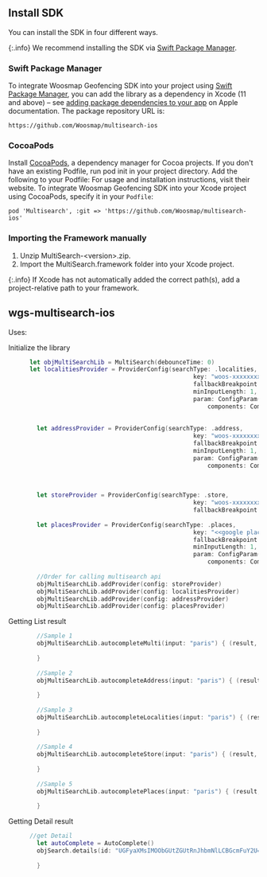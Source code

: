 ## Install SDK

You can install the SDK in four different ways.

{:.info}
We recommend installing the SDK via [Swift Package Manager](https://swift.org/package-manager/).

### Swift Package Manager

To integrate Woosmap Geofencing SDK into your project using [Swift Package Manager](https://swift.org/package-manager/),
you can add the library as a dependency in Xcode (11 and above) –
see [adding package dependencies to your app](https://developer.apple.com/documentation/xcode/adding_package_dependencies_to_your_app)
on Apple documentation. The package repository URL is:

```
https://github.com/Woosmap/multisearch-ios
```

### CocoaPods

Install [CocoaPods](https://cocoapods.org), a dependency manager for Cocoa projects. If you don't have an existing Podfile, run pod init in your project directory. Add the following to your Podfile:
 For usage and installation instructions, visit their website. To integrate Woosmap Geofencing SDK into your Xcode project using CocoaPods, specify it in your `Podfile`:

```
pod 'Multisearch', :git => 'https://github.com/Woosmap/multisearch-ios'
```

### Importing the Framework manually

1. Unzip MultiSearch-\<version\>.zip.
2. Import the MultiSearch.framework folder into your Xcode project.

{:.info}
If Xcode has not automatically added the correct path(s), add a project-relative path to your framework.


## wgs-multisearch-ios

Uses:

Initialize the library
``` swift
      let objMultiSearchLib = MultiSearch(debounceTime: 0)
      let localitiesProvider = ProviderConfig(searchType: .localities,
                                                    key: "woos-xxxxxxxx-xxxx-xxxx-xxxx-xxxxxxxx",
                                                    fallbackBreakpoint: 0.7,
                                                    minInputLength: 1,
                                                    param: ConfigParam(
                                                        components: Components(country: ["FR"]),
                                                                            types: ["locality","country", "postal_code"]))
        
        let addressProvider = ProviderConfig(searchType: .address,
                                                    key: "woos-xxxxxxxx-xxxx-xxxx-xxxx-xxxxxxxx",
                                                    fallbackBreakpoint: 0.8,
                                                    minInputLength: 1,
                                                    param: ConfigParam(
                                                        components: Components(country: ["FR"],
                                                                                    language: "fr")))
        
        
        let storeProvider = ProviderConfig(searchType: .store,
                                                    key: "woos-xxxxxxxx-xxxx-xxxx-xxxx-xxxxxxxx",
                                                    fallbackBreakpoint: 0)
        
        let placesProvider = ProviderConfig(searchType: .places,
                                                    key: "<<google places key>>",
                                                    fallbackBreakpoint: 0.7,
                                                    minInputLength: 1,
                                                    param: ConfigParam(
                                                        components: Components(country: ["FR"])))
                                        
        //Order for calling multisearch api
        objMultiSearchLib.addProvider(config: storeProvider)
        objMultiSearchLib.addProvider(config: localitiesProvider)
        objMultiSearchLib.addProvider(config: addressProvider)
        objMultiSearchLib.addProvider(config: placesProvider)
```

Getting List result
``` swift
        //Sample 1
        objMultiSearchLib.autocompleteMulti(input: "paris") { (result, error) in
            
        }
        
        //Sample 2
        objMultiSearchLib.autocompleteAddress(input: "paris") { (result, error) in
        
        }
        
        //Sample 3
        objMultiSearchLib.autocompleteLocalities(input: "paris") { (result, error) in
        
        }
        
        //Sample 4
        objMultiSearchLib.autocompleteStore(input: "paris") { (result, error) in
        
        }
        
        //Sample 5
        objMultiSearchLib.autocompletePlaces(input: "paris") { (result, error) in
        
        }
```

Getting Detail result
``` swift
      //get Detail
        let autoComplete = AutoComplete()
        objSearch.details(id: "UGFyaXMsIMOObGUtZGUtRnJhbmNlLCBGcmFuY2U=", provider: .store) { (locationinfo, error) in
            
        }
```
